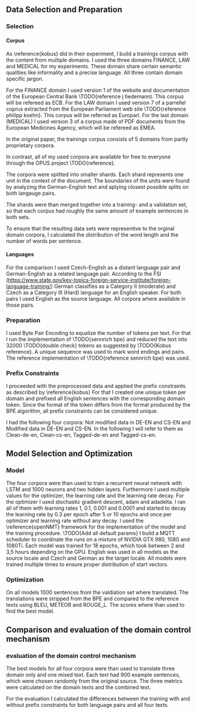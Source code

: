 ## Data Selection and Preparation
### Selection
#### Corpus
As \reference{kobus} did in their experiment, I build a trainings corpus with the content from multiple domains.
I used the three domains FINANCE, LAW and MEDICAL for my experiments.
These domain share certain semantic qualities like informality and a precise language.
All three contain domain specific jargon.

For the FINANCE domain I used version 1 of the website and documentation of the European Central Bank \TODO{reference j tiedemann). This corpus will be refereed as ECB.
For the LAW domain I used version 7 of a parrellel coprus extracted from the European Parliament web site \TODO{reference philipp koehn}. This corpus will be referred as Europarl.
For the last domain (MEDICAL) I used version 3 of a corpus made of PDF documents from the European Medicines Agency, which will be refereed as EMEA.

In the original paper, the trainings corpus consists of 5 domains from partly proprietary corpora.

In contrast, all of my used corpora are available for free to everyone through the OPUS project \TODO{reference}.

The corpora were splitted into smaller shards. Each shard represents one unit in the context of the document.
The boundaries of the units were found by analyzing the German-English text and aplying closest possible splits on both langauge pairs.

The shards were than merged together into a training- and a validation set, so that each corpus had roughly the same amount of example sentences in both sets.

To ensure that the resulting data sets were representive to the orginal domain corpora, I calculated the distribution of the word length and the number of words per sentence.

#### Languages
For the comparison I used Czech-English as a distant language pair and German-English as a related language pair.
According to the FSI (https://www.state.gov/key-topics-foreign-service-institute/foreign-language-training/) German classifies as a Category II (moderate) and Czech as a Category III (Hard) language for an English speaker.
For both pairs I used English as the source language.
All corpora where available in those pairs.

### Preparation
I used Byte Pair Encoding to equalize the number of tokens per text.
For that I run the implementation of \TODO{sennrich bpe} and reduced the text into 32000 \TODO{double check} tokens as suggested by \TODO{Kobus reference}.
A unique sequence was used to mark word endings and pairs.
The reference implementation of \TODO{reference sennrich bpe} was used.

### Prefix Constraints
I proceeded with the preprocessed data and applied the prefix constraints as described by \reference{kobus}
For that I created one unique token per domain and prefixed all English sentences with the corresponding domain token.
Since the format of the token differs from the format produced by the BPE algorithm, all prefix constraints can be considered unique.

I had the following four corpora: Not modified data in DE-EN and CS-EN and Modified data in DE-EN and CS-EN.
In the following I will refer to them as Clean-de-en, Clean-cs-en, Tagged-de-en and Tagged-cs-en.

## Model Selection and Optimization
### Model
The four corpora were than used to train a recurrent neural network with LSTM and 1000 neurons and two hidden layers.
Furthermore I used multiple values for the optimizer, the learning rate and the learning rate decay.
For the optimizer I used stochastic gradient descent, adam and adadelta. I ran all of them with learning rates 1, 0.1, 0.001 and 0.0001 and started to decay the learning rate by 0.3 per epoch after 5 or 10 epochs and once per optimizer and learning rate without any decay.
I used the \reference{openNMT} framework for the implementation of the model and the training procedure.
  \TODO{Add all default params}
I build a MQTT scheduler to coordinate the runs on a mixture of NVIDIA GTX 980, 1080 and 1080Ti.
Each model was trained for 18 epochs, which took between 2 and 3,5 hours depending on the GPU.
English was used in all models as the source locale and Czech and German as the target locale.
All models were trained multiple times to ensure proper distribution of start vectors.

### Optimization
On all models 1000 sentences from the valdiation set where translated.
The translations were stripped from the BPE and compared to the reference texts using BLEU, METEOR and ROUGE\_L.
The scores where than used to find the best model.

## Comparison and evaluation of the domain control mechanism
### evaluation of the domain control mechanism
The best models for all four corpora were than used to translate three domain only and one mixed text.
Each text had 900 example sentences, which were chosen randomly from the original source.
The three metrics were calculated on the domain texts and the combined text.

For the evaluation I calculated the differences between the training with and without prefix constraints for both language pairs and all four texts.
